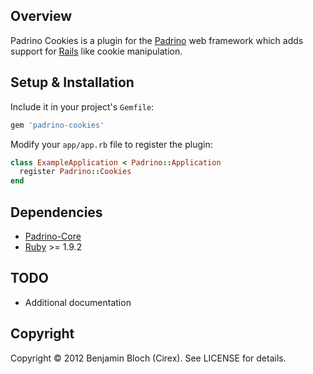 Overview
--------

Padrino Cookies is a plugin for the [Padrino](https://github.com/padrino/padrino-framework) web framework which adds support for [Rails](https://github.com/rails/rails) like cookie manipulation.

Setup & Installation
--------------------

Include it in your project's `Gemfile`:

``` ruby
gem 'padrino-cookies'
```

Modify your `app/app.rb` file to register the plugin:

``` ruby
class ExampleApplication < Padrino::Application
  register Padrino::Cookies
end
```

Dependencies
------------

* [Padrino-Core](https://github.com/padrino/padrino-framework)
* [Ruby](http://www.ruby-lang.org/en) >= 1.9.2

TODO
-----

* Additional documentation

Copyright
---------

Copyright &copy; 2012 Benjamin Bloch (Cirex). See LICENSE for details.